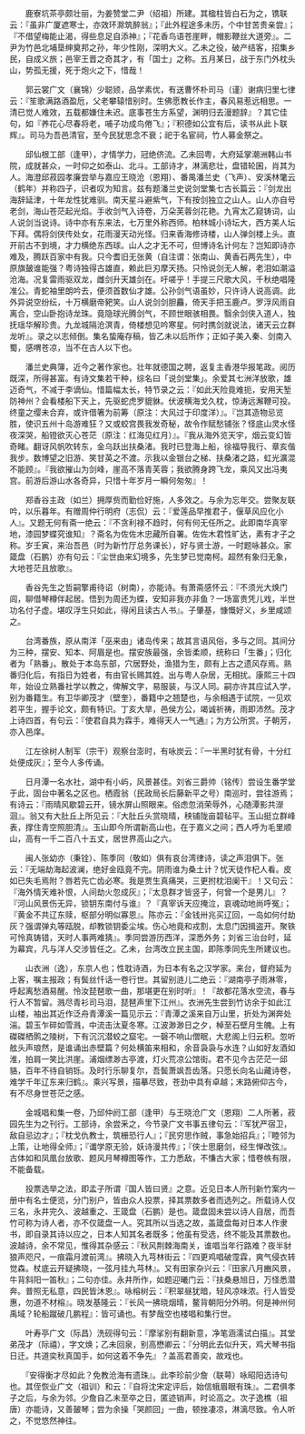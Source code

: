 <!-- { "loadSidebar": true } -->
　　鹿寮坑茶亭颇壮丽，为姜赞堂二尹（绍祖）所建。其楹柱皆白石为之，镌联云：『虽非广厦遮寒士，亦效环滁筑醉翁』；『此外程途多未历，个中甘苦贵亲尝』；『不借望梅能止渴，得些息足自添神』；『花香鸟语苍崖畔，帽影鞭丝大道旁』。二尹为竹邑北埔垦绅奠邦之孙，年少性刚，深明大义。乙未之役，破产结客，招集乡民，自成义旅；邑宰王晋之奇其才，有「国士」之称。五月某日，战于东门外枕头山，势孤无援，死于炮火之下，惜哉！

　　郭云裳广文（襄锦）少聪颎，品学素优，有送曹怀朴司马（谨）谢病归里七律云：『笙歌满路酒盈卮，父老攀辕惜别时。生佛愿教长作主，春风易惹远相思。一清已觉人难效，五载都嫌住未迟。底事苍生方系望，渊明归去漫题辞』？其它佳句，如『养花心尽春将老，哺子功成鸟倦飞』；『积德如公宜有后，读书从此卜联辉』。司马为吾邑清官，至今民犹思念不衰；祀于名宦祠，竹人募金祭之。

　　邱仙根工部（逢甲），才情学力，冠绝侪流。乙未回粤，大府延掌潮洲韩山书院，成就甚众，一时仰之如泰山、北斗。工部诗才，淋漓悲壮，盘错轮囷，肖其为人。海澄邱菽园孝廉尝举与嘉应王晓沧（恩翔）、番禺潘兰史（飞声）、安溪林氅云（鹤年）并称四子，识者叹为知言。兹有题潘兰史说剑堂集七古长篇云：『剑龙出海辞延津，十年龙性犹难驯。南天星斗避紫气，下有按剑独立之山人。山人亦自号老剑，海山苍茫起光焰。手收剑气入诗卷，万朵芙蓉剑花艳。九宵太乙窥铸词，山人说剑当说诗。诗中亦有东来法，七万里外称西师。柏林城小诗坛大，西方美人坛下拜。偶将剑侠传处女，花雨漫天动光怪。归来香海修诗楼，山人弹剑楼上头。直开前古不到境，才力横绝东西球。山人之才无不可，但博诗名计何左？岂知即诗亦难及，腾跃百家中有我。只今耆旧无张黄（自注谓：张南山、黄香石两先生），中原旗皷谁能强？粤诗独得古雄直，赖此巨刃摩天扬。只怜说剑无人解，老泪如潮溢沧海。况复雷雨驱双龙，雌剑升天雄剑在。吁嗟乎！手提三尺歌大风，千秋绝唱隆准公。青蛇袖里朗吟去，便须首数仙才雄。公孙剑气语虽妙，只许诗人说高调。此外异说空纷纭，十万横磨帝豝笑。山人说剑剑胆麤，倚天手把玉鹿卢。罗浮风雨自离合，空山卧抱诗龙珠。竟隐球光腾剑气，不顾世眼骇相畏。翳余剑侠入道人，独抚瑶华解珍贵。九龙城隔沧溟青，倚楼想见吟寒星。何时携剑就说法，诸天云立群龙听』。录之以志倾倒。集名蛰庵存稿，皆乙未以后所作；正如子美入秦、剑南入蜀，感喟苍凉，当不在古人以下也。

　　潘兰史典簿，近今之著作家也。壮年就德国之聘，返复主香港华报笔政。阅历既深，所得甚富。有诗文集若干种，综名曰「说剑堂集」。余爱其七洲洋放歌，雄迈奇气，不减于李谪仙。惜篇幅太长，特节录之云：『如此天险竟难扼，安用天堑防神州？会看楼船下天上，先驱蛇虎罗貔貅。伏波横海戈久枕，惊涛远澥鞭可投。终童之缨未合弃，或许借箸为前筹（原注：大风过于印度洋）』。『岂其造物忌览胜，使识五州十岛游难狂？又或蛟宫畏我发奇秘，故令作赋愁铺张？怪底山灵水怪夜深哭，船镫欲灭心苍茫（原注：红海见红月）』。『我从海外览天宇，烟云变幻皆奇睹。翻讶风帆吹转东，金乌跃出扶桑渚。我时已登海上船，徐福导我行、章亥偕我步。数博望之旧游、笑甘英之不渡。示我以金银台之梯、扶桑渚之路，虹光瀇混不能顾』。『我欲摧山为剑峰，崖高不落青芙蓉；我欲腾身跨飞龙，乘风又出冯夷宫。前游后游山水各奇异，只惜十年岁月一瞬何匆匆』！

　　郑香谷主政（如兰）拥厚赀而勤俭好施，人多效之。与余为忘年交。尝聚友联吟，以乐暮年。有赠周仲行明府（志侃）云：『爱莲品早推君子，偃草风应化小人』。又题无何有斋一绝云：『不贪利禄不趋时，何有何无任所之。此即南华真宰地，漆园梦蝶究谁知』？斋名为佐佐木忠藏所自署。佐佐木君性旷达，素有才子之称。岁壬寅，来治吾邑（时为新竹厅总务课长），好与贤士游，一时题咏甚众。家箴盘（石鹏）亦有句云：『尘世由来幻境多，先生梦已觉南柯。超然有象归无象，大地苍茫且放歌』。

　　香谷先生之哲嗣擎甫待诏（树南），亦能诗。有萧斋感怀云：『不须光大焕门闾，聊借琴樽伴起居。悟到为周还为蝶，安知非我亦非鱼？一场富贵凭儿戏，半世功名付子虚。堪叹浮生只如此，得闲且读古人书』。子肇基，慷慨好义，乡里咸颂之。

　　台湾番族，原从南洋「巫来由」诸岛传来；故其言语风俗，多与之同。其间分为三种，摆安、知本、阿眉是也。摆安族最强，余皆柔顺，统称曰「生番」；归化者为「熟番」。散处于本岛东部，穴居野处，渔猎为生，颇有上古之遗风存焉。熟番归化后，有指日为姓者，有由官长赐其姓。出与粤人杂居，无相扰。康熙三十四年，始设立熟番社学以教之，俾解文字，易服装，与汉人同。嗣亦许其应试入学，别为番籍生。有卫华卿茂才（壁奎），番籍中之翘楚也，与余相遇于试院，一见欢若平生，握手论文，颇有特识。丁亥大旱，邑侯方公，竭诚祈祷，雨即沛然。茂才上诗四首，有句云：『使君自具为霖手，难得天人一气通』；为方公所赏。子朝芳，亦入邑庠。

　　江左徐树人制军（宗干）观察台澎时，有咏炭云：『一半黑时犹有骨，十分红处便成灰』；至今人多传诵。

　　日月潭一名水社，湖中有小屿，风景甚佳。刘省三爵帅（铭传）尝设生番学堂于此，固台中著名之区也。栖霞翁（民政局长后藤新平之号）南巡时，尝往游焉；有诗云：『雨晴风歇碧云开，镜水屏山照眼来。俗虑忽消荣辱外，心随潭影共濴洄』。翁又有大肚丘上所见云：『大肚丘头赏晓晴，秧铺陇亩碧毡平。玉山挺立群峰表，撑住青空照胆清』。玉山即今所谓新高山也，在于嘉义之间；西人呼为毛里顺山，高有一千二百八十五丈，居世界高山之六。

　　闽人张幼亦（秉铨）、陈季同（敬如）俱有哀台湾律诗，读之声泪俱下。张云：『无端劫海起波澜，绝好金瓯竟不完。阴雨谁为桑土计？忧天徒作杞人看。皮如已失毛焉附？唇若先亡齿必寒。我是贾生真痛哭，三更拊枕泪阑干』！又句云：『海外情天难补恨，人间劫火忽成灰』；『太息群才皆竖子，何曾一个是男儿』？『河山风景伤无异，锁钥东南付与谁』？『真宰诉天应掩泣，哀魂动地尚呼冤』；『黄金不共辽东赎，枢部分明似寡恩』。陈亦云：『金钱卅兆买辽回，一岛如何付劫灰？强谓弹丸等瓯脱，却教锁钥委尘埃。伤心地竟和戎割，太息门因揖盗开。聚铁可怜真铸错，天时人事两难猜』。季同尝游历西洋，深悉外务；刘省三治台时，延为幕宾，凡与洋人交涉皆任之。乙未，台湾改立民主国，即陈季同先生所建议也。

　　山衣洲（逸），东京人也；性耽诗酒，为日本有名之汉学家。来台，督府延为上客，嘱主报政；有鬓丝忏话一卷行世。其留别涟儿二绝云：『湖南亭子雨淋零，呼起离愁酒易醒。怜汝琵琶歌一曲，那堪更在别时听』！『故都花落水空流，春与行人不暂留。溅尽青衫司马泪，琵琶声里下江州』。衣洲先生尝到竹访余于如此江山楼，袖出其近作泛舟青潭溪一篇见示云：『青潭之溪来自万山里，折处为渊奔处湍。碧玉乍碎如雪溅，中流击汰夏冬寒。江波渺渺日之夕，棹至石壁月生魄。上有磔磔栖鹘之陵树，下有沉沉潜蛟之窟宅。一磬不响山僧眠，大悲阁上归云积。忽听舷头声琅然，是谁诵出赤壁篇？何处横笛来相和，余音袅袅与水连？山如好友酒如淮，拍肩一笑比洪崖。浦烟缥渺古亭渡，灯火荒凉公馆街。君不见今古茫茫一邱貉，百年不待自销铄。及时行乐聊复尔，吾鬓萧飒吾齿落。只愿长向名山藏诗卷，难学千年辽东来归鹤』。乘兴写景，描摹尽致，苍劲中具有卓越；末路俯仰古今，有不尽身世苍茫之感。

　　金城唱和集一卷，乃邱仲阏工部（逢甲）与王晓沧广文（恩翔）二人所著，菽园先生为之刊行。工部诗，余尝釆之，今节录广文书事五律句云：『军犹严宿卫，敌自忌边才』；『枕戈仇教士，筑栅恐行人』；『民穷思作贼，事急始招兵』；『睦邻为上策，让地得全师』；『谶学原无验，妖诗漫共传』；『侠士思磨剑，经生惮改弦』。古体如和凤凰台放歌、题风月琴樽图等作，工力悉敌，不慊古大家；惜卷帙有限，不能备载。

　　投票选举之法，即孟子所谓『国人皆曰贤』之意。近见日本人所刊新竹案内一册中有名士便览，分门别户，皆由众人投票，择其票数多者而选列之。所载诗人仅三名，永井完久、波越重之、王箴盘（石鹏）是也。箴盘固未尝以诗人自居，而吾竹可称为诗人者，亦不仅箴盘一人。究其所以当选之故，盖箴盘每对日本人作隶书，即自录其诗以应之，日本人知其名者既多；他虽有受选，终不能及其票数也。波越诗，余不常见，惟得其杂感云：『秋风荆棘海南关，谁唱当年行路难？夜半豺狼声咫尺，一痕霜月渡前湾』。拂晓入九芎林街云：『四更鸡唱破霪霖，爽气侵衣转觉森。杖底云开疑拂晓，一弦月挂九芎林』。又有田家杂兴云：『田家八月豳风景，牛背斜阳一笛秋』；二句亦佳。永井所作，如题迎曦门云：『扶桑悬旭日，万怪悉潜奔。普照无私意，四民皆沐恩』。咏榕树云：『积翠昼犹暗，轻风凉味浓。行人皆受惠，勿道不材榕』。晓发基隆云：『长风一拂晓烟晴，鳌背朝阳分外明。何是神州何禹域？轮船蹴破几鹏程』：皆可诵也。有梦哉空也楼唱和集行世。

　　叶寿亭广文（际昌）洗砚得句云：『摩挲别有翻新意，净笔涵濡试白描』。其堂弟茂才（际禧），字文焕；乙未回泉，别高懋卿云：『分明此去似升天，鸡犬琴书指日迁。共道奕秋真国手，如何这着不争先』？盖高君善奕，故戏也。

　　『安得衡才尽如此？免教沧海有遗珠』。此李珍前少詹（联萼）咏昭阳选诗句也。其侄恢业广文（祖训）和云：『自将沈宋定评后，始信蛾眉眼有珠』。二君俱孝子之后，与余为邻。少詹自乙未至卒之日，匿迹销声，时论高之。次子逸樵（祖唐）亦能诗，又善皷琴；尝为余操「哭颜回」一曲，顿挫凄凉，淋漓尽致。令人听之，不觉悠然神往。

